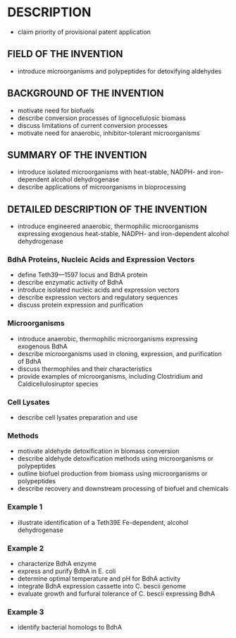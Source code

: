 # DESCRIPTION

- claim priority of provisional patent application

## FIELD OF THE INVENTION

- introduce microorganisms and polypeptides for detoxifying aldehydes

## BACKGROUND OF THE INVENTION

- motivate need for biofuels
- describe conversion processes of lignocellulosic biomass
- discuss limitations of current conversion processes
- motivate need for anaerobic, inhibitor-tolerant microorganisms

## SUMMARY OF THE INVENTION

- introduce isolated microorganisms with heat-stable, NADPH- and iron-dependent alcohol dehydrogenase
- describe applications of microorganisms in bioprocessing

## DETAILED DESCRIPTION OF THE INVENTION

- introduce engineered anaerobic, thermophilic microorganisms expressing exogenous heat-stable, NADPH- and iron-dependent alcohol dehydrogenase

### BdhA Proteins, Nucleic Acids and Expression Vectors

- define Teth39—1597 locus and BdhA protein
- describe enzymatic activity of BdhA
- introduce isolated nucleic acids and expression vectors
- describe expression vectors and regulatory sequences
- discuss protein expression and purification

### Microorganisms

- introduce anaerobic, thermophilic microorganisms expressing exogenous BdhA
- describe microorganisms used in cloning, expression, and purification of BdhA
- discuss thermophiles and their characteristics
- provide examples of microorganisms, including Clostridium and Caldicellulosiruptor species

### Cell Lysates

- describe cell lysates preparation and use

### Methods

- motivate aldehyde detoxification in biomass conversion
- describe aldehyde detoxification methods using microorganisms or polypeptides
- outline biofuel production from biomass using microorganisms or polypeptides
- describe recovery and downstream processing of biofuel and chemicals

### Example 1

- illustrate identification of a Teth39E Fe-dependent, alcohol dehydrogenase

### Example 2

- characterize BdhA enzyme
- express and purify BdhA in E. coli
- determine optimal temperature and pH for BdhA activity
- integrate BdhA expression cassette into C. bescii genome
- evaluate growth and furfural tolerance of C. bescii expressing BdhA

### Example 3

- identify bacterial homologs to BdhA

